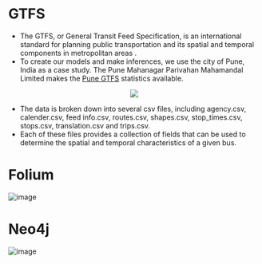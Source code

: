 # GTFS

* The GTFS, or General Transit Feed Specification, is an international standard for planning public transportation and its spatial and temporal components in metropolitan areas . 
* To create our models and make inferences, we use the city of Pune, India as a case study. The Pune Mahanagar Parivahan Mahamandal Limited makes the [Pune GTFS](http://opendata.punecorporation.org/Citizen/CitizenDatasets/Index?categoryId=15) statistics available. 

<p align="center">
  <img src="https://user-images.githubusercontent.com/79207846/184502043-8c598f00-d5c4-4d48-b1df-0947f87e9e10.png" />
</p>

* The data is broken down into several csv files, including agency.csv, calender.csv, feed info.csv, routes.csv, shapes.csv, stop\_times.csv, stops.csv, translation.csv and trips.csv. 
* Each of these files provides a collection of fields that can be used to determine the spatial and temporal characteristics of a given bus.

# Folium
![image](https://user-images.githubusercontent.com/79207846/184502516-844dc2c7-c5e0-4349-880d-eb865571a224.png)


# Neo4j

![image](https://user-images.githubusercontent.com/79207846/184502020-48db9132-30bd-435f-a319-c1d9a7998e1e.png)



